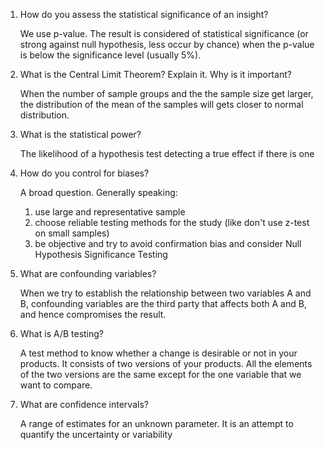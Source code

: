1. How do you assess the statistical significance of an insight?

   We use p-value. The result is considered of statistical significance (or strong against null hypothesis, less occur by chance) when the p-value is below the significance level (usually 5%).

2. What is the Central Limit Theorem? Explain it. Why is it important?

   When the number of sample groups and the the sample size get larger, the distribution of the mean of the samples will gets closer to normal distribution.

3. What is the statistical power?

   The likelihood of a hypothesis test detecting a true effect if there is one

4. How do you control for biases?

   A broad question. Generally speaking:

   1. use large and representative sample
   2. choose reliable testing methods for the study (like don't use z-test on small samples)
   3. be objective and try to avoid confirmation bias and consider Null Hypothesis Significance Testing

5. What are confounding variables?

   When we try to establish the relationship between two variables A and B, confounding variables are the third party that affects both A and B, and hence compromises the result.

6. What is A/B testing?

   A test method to know whether a change is desirable or not in your products. It consists of two versions of your products. All the elements of the two versions are the same except for the one variable that we want to compare.

7. What are confidence intervals?

   A range of estimates for an unknown parameter. It is an attempt to quantify the uncertainty or variability